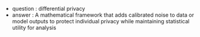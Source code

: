 - question : differential privacy
- answer : A mathematical framework that adds calibrated noise to data or model outputs to protect individual privacy while maintaining statistical utility for analysis